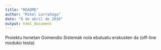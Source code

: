 ```yaml
---
title: "README"
author: "Mikel Larrañaga"
date: "8 de abril de 2016"
output: html_document
---
```


Proiektu honetan Gomendio Sistemak nola ebaluatu erakusten da (off-line moduko testa)